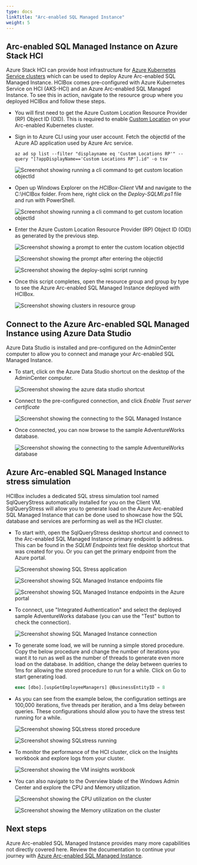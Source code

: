 ```yaml
---
type: docs
linkTitle: "Arc-enabled SQL Managed Instance"
weight: 5
---
```


## Arc-enabled SQL Managed Instance on Azure Stack HCI

Azure Stack HCI can provide host infrastructure for [Azure Kubernetes Service clusters](https://learn.microsoft.com/azure-stack/aks-hci/) which can be used to deploy Azure Arc-enabled SQL Managed Instance. HCIBox comes pre-configured with Azure Kubernetes Service on HCI (AKS-HCI) and an Azure Arc-enabled SQL Managed Instance. To see this in action, navigate to the resource group where you deployed HCIBox and follow these steps.

- You will first need to get the Azure Custom Location Resource Provider (RP) Object ID (OID). This is required to enable [Custom Location](https://learn.microsoft.com/azure/azure-arc/platform/conceptual-custom-locations) on your Arc-enabled Kubernetes cluster.

- Sign in to Azure CLI using your user account. Fetch the objectId of the Azure AD application used by Azure Arc service.

  ```shell
  az ad sp list --filter "displayname eq 'Custom Locations RP'" --query "[?appDisplayName=='Custom Locations RP'].id" -o tsv
  ```

  ![Screenshot showing running a cli command to get custom location objectId](./objectid_script.png)

- Open up Windows Explorer on the _HCIBox-Client_ VM and navigate to the C:\HCIBox folder. From here, right click on the _Deploy-SQLMI.ps1_ file and run with PowerShell.

  ![Screenshot showing running a cli command to get custom location objectId](./deploy_sqlmi_script.png)

- Enter the Azure Custom Location Resource Provider (RP) Object ID (OID) as generated by the previous step.

  ![Screenshot showing a prompt to enter the custom location objectId](./objectid_prompt.png)

  ![Screenshot showing the prompt after entering the objectId](./objectid_prompt_enter.png)

  ![Screenshot showing the deploy-sqlmi script running](./deploy_sqlmi_script_running.png)

- Once this script completes, open the resource group and group by type to see the Azure Arc-enabled SQL Managed Instance deployed with HCIBox.

  ![Screenshot showing clusters in resource group](./rg_sqlmi.png)

## Connect to the Azure Arc-enabled SQL Managed Instance using Azure Data Studio

Azure Data Studio is installed and pre-configured on the AdminCenter computer to allow you to connect and manage your Arc-enabled SQL Managed Instance.

- To start, click on the Azure Data Studio shortcut on the desktop of the AdminCenter computer.

  ![Screenshot showing the azure data studio shortcut](./ads_shortcut.png)

- Connect to the pre-configured connection, and click _Enable Trust server certificate_

  ![Screenshot showing the connecting to the SQL Managed Instance](./ads_connect.png)

- Once connected, you can now browse to the sample AdventureWorks database.

  ![Screenshot showing the connecting to the sample AdventureWorks database](./adventureworks_browse.png)

## Azure Arc-enabled SQL Managed Instance stress simulation

HCIBox includes a dedicated SQL stress simulation tool named SqlQueryStress automatically installed for you on the Client VM. SqlQueryStress will allow you to generate load on the Azure Arc-enabled SQL Managed Instance that can be done used to showcase how the SQL database and services are performing as well as the HCI cluster.

- To start with, open the SqlQueryStress desktop shortcut and connect to the Arc-enabled SQL Managed Instance primary endpoint Ip address. This can be found in the _SQLMI Endpoints_ text file desktop shortcut that was created for you. Or you can get the primary endpoint from the Azure portal.

  ![Screenshot showing SQL Stress application](./sql_stress_start.png)

  ![Screenshot showing SQL Managed Instance endpoints file](./sqlmi-endpoint_file.png)

  ![Screenshot showing SQL Managed Instance endpoints in the Azure portal](./sqlmi_connection_portal.png)

- To connect, use "Integrated Authentication" and select the deployed sample AdventureWorks database (you can use the "Test" button to check the connection).

  ![Screenshot showing SQL Managed Instance connection](./sql_stress_connection.png)

- To generate some load, we will be running a simple stored procedure. Copy the below procedure and change the number of iterations you want it to run as well as the number of threads to generate even more load on the database. In addition, change the delay between queries to 1ms for allowing the stored procedure to run for a while. Click on Go to start generating load.

    ```sql
    exec [dbo].[uspGetEmployeeManagers] @BusinessEntityID = 8
    ```

- As you can see from the example below, the configuration settings are 100,000 iterations, five threads per iteration, and a 1ms delay between queries. These configurations should allow you to have the stress test running for a while.

  ![Screenshot showing SQLstress stored procedure](./sql_stress_sp.png)

  ![Screenshot showing SQLstress running](./sql_stress_running.png)

- To monitor the performance of the HCI cluster, click on the Insights workbook and explore logs from your cluster.

    ![Screenshot showing the VM insights workbook](./insights_workbook.png)

- You can also navigate to the Overview blade of the Windows Admin Center and explore the CPU and Memory utilization.

    ![Screenshot showing the CPU utilization on the cluster](./cpu_utilization.png)

    ![Screenshot showing the Memory utilization on the cluster](./memory_utilization.png)

## Next steps

Azure Arc-enabled SQL Managed Instance provides many more capabilities not directly covered here. Review the documentation to continue your journey with [Azure Arc-enabled SQL Managed Instance](https://learn.microsoft.com/azure/azure-arc/data/managed-instance-overview).
